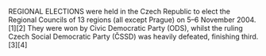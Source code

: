 REGIONAL ELECTIONS were held in the Czech Republic to elect the Regional Councils of 13 regions (all except Prague) on 5–6 November 2004.[1][2] They were won by Civic Democratic Party (ODS), whilst the ruling Czech Social Democratic Party (ČSSD) was heavily defeated, finishing third.[3][4]
